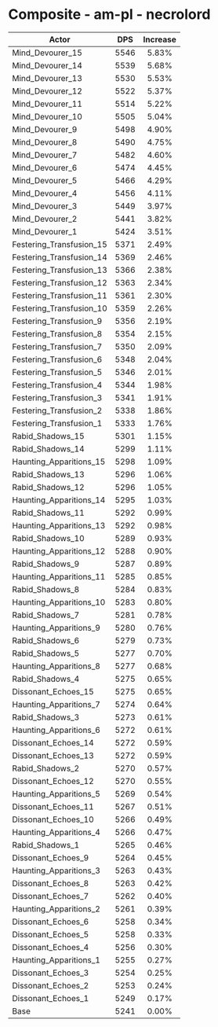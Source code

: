 # Composite - am-pl - necrolord
| Actor | DPS | Increase |
|---|:---:|:---:|
|Mind_Devourer_15|5546|5.83%|
|Mind_Devourer_14|5539|5.68%|
|Mind_Devourer_13|5530|5.53%|
|Mind_Devourer_12|5522|5.37%|
|Mind_Devourer_11|5514|5.22%|
|Mind_Devourer_10|5505|5.04%|
|Mind_Devourer_9|5498|4.90%|
|Mind_Devourer_8|5490|4.75%|
|Mind_Devourer_7|5482|4.60%|
|Mind_Devourer_6|5474|4.45%|
|Mind_Devourer_5|5466|4.29%|
|Mind_Devourer_4|5456|4.11%|
|Mind_Devourer_3|5449|3.97%|
|Mind_Devourer_2|5441|3.82%|
|Mind_Devourer_1|5424|3.51%|
|Festering_Transfusion_15|5371|2.49%|
|Festering_Transfusion_14|5369|2.46%|
|Festering_Transfusion_13|5366|2.38%|
|Festering_Transfusion_12|5363|2.34%|
|Festering_Transfusion_11|5361|2.30%|
|Festering_Transfusion_10|5359|2.26%|
|Festering_Transfusion_9|5356|2.19%|
|Festering_Transfusion_8|5354|2.15%|
|Festering_Transfusion_7|5350|2.09%|
|Festering_Transfusion_6|5348|2.04%|
|Festering_Transfusion_5|5346|2.01%|
|Festering_Transfusion_4|5344|1.98%|
|Festering_Transfusion_3|5341|1.91%|
|Festering_Transfusion_2|5338|1.86%|
|Festering_Transfusion_1|5333|1.76%|
|Rabid_Shadows_15|5301|1.15%|
|Rabid_Shadows_14|5299|1.11%|
|Haunting_Apparitions_15|5298|1.09%|
|Rabid_Shadows_13|5296|1.06%|
|Rabid_Shadows_12|5296|1.05%|
|Haunting_Apparitions_14|5295|1.03%|
|Rabid_Shadows_11|5292|0.99%|
|Haunting_Apparitions_13|5292|0.98%|
|Rabid_Shadows_10|5289|0.93%|
|Haunting_Apparitions_12|5288|0.90%|
|Rabid_Shadows_9|5287|0.89%|
|Haunting_Apparitions_11|5285|0.85%|
|Rabid_Shadows_8|5284|0.83%|
|Haunting_Apparitions_10|5283|0.80%|
|Rabid_Shadows_7|5281|0.78%|
|Haunting_Apparitions_9|5280|0.76%|
|Rabid_Shadows_6|5279|0.73%|
|Rabid_Shadows_5|5277|0.70%|
|Haunting_Apparitions_8|5277|0.68%|
|Rabid_Shadows_4|5275|0.65%|
|Dissonant_Echoes_15|5275|0.65%|
|Haunting_Apparitions_7|5274|0.64%|
|Rabid_Shadows_3|5273|0.61%|
|Haunting_Apparitions_6|5272|0.61%|
|Dissonant_Echoes_14|5272|0.59%|
|Dissonant_Echoes_13|5272|0.59%|
|Rabid_Shadows_2|5270|0.57%|
|Dissonant_Echoes_12|5270|0.55%|
|Haunting_Apparitions_5|5269|0.54%|
|Dissonant_Echoes_11|5267|0.51%|
|Dissonant_Echoes_10|5266|0.49%|
|Haunting_Apparitions_4|5266|0.47%|
|Rabid_Shadows_1|5265|0.46%|
|Dissonant_Echoes_9|5264|0.45%|
|Haunting_Apparitions_3|5263|0.43%|
|Dissonant_Echoes_8|5263|0.42%|
|Dissonant_Echoes_7|5262|0.40%|
|Haunting_Apparitions_2|5261|0.39%|
|Dissonant_Echoes_6|5258|0.34%|
|Dissonant_Echoes_5|5258|0.33%|
|Dissonant_Echoes_4|5256|0.30%|
|Haunting_Apparitions_1|5255|0.27%|
|Dissonant_Echoes_3|5254|0.25%|
|Dissonant_Echoes_2|5253|0.24%|
|Dissonant_Echoes_1|5249|0.17%|
|Base|5241|0.00%|
